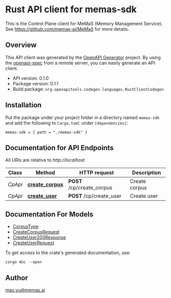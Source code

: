 # Rust API client for memas-sdk

This is the Control Plane client for MeMaS (Memory Management Service). 
See https://github.com/memas-ai/MeMaS for more details.


## Overview

This API client was generated by the [OpenAPI Generator](https://openapi-generator.tech) project.  By using the [openapi-spec](https://openapis.org) from a remote server, you can easily generate an API client.

- API version: 0.1.0
- Package version: 0.1.1
- Build package: `org.openapitools.codegen.languages.RustClientCodegen`

## Installation

Put the package under your project folder in a directory named `memas-sdk` and add the following to `Cargo.toml` under `[dependencies]`:

```
memas-sdk = { path = "./memas-sdk" }
```

## Documentation for API Endpoints

All URIs are relative to *http://localhost*

Class | Method | HTTP request | Description
------------ | ------------- | ------------- | -------------
*CpApi* | [**create_corpus**](docs/CpApi.md#create_corpus) | **POST** /cp/create_corpus | Create corpus
*CpApi* | [**create_user**](docs/CpApi.md#create_user) | **POST** /cp/create_user | Create user


## Documentation For Models

 - [CorpusType](docs/CorpusType.md)
 - [CreateCorpusRequest](docs/CreateCorpusRequest.md)
 - [CreateUser200Response](docs/CreateUser200Response.md)
 - [CreateUserRequest](docs/CreateUserRequest.md)


To get access to the crate's generated documentation, use:

```
cargo doc --open
```

## Author

max.yu@memas.ai

